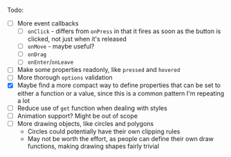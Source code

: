 Todo:
- [ ] More event callbacks
	- [ ] `onClick` - differs from `onPress` in that it fires as soon as the button is clicked, not just when it's released
	- [ ] `onMove` - maybe useful?
	- [ ] `onDrag`
	- [ ] `onEnter`/`onLeave`
- [ ] Make some properties readonly, like `pressed` and `hovered`
- [ ] More thorough `options` validation
- [x] Maybe find a more compact way to define properties that can be set to either a function or a value, since this is a common pattern I'm repeating a lot
- [ ] Reduce use of `get` function when dealing with styles
- [ ] Animation support? Might be out of scope
- [ ] More drawing objects, like circles and polygons
	- Circles could potentially have their own clipping rules
	- May not be worth the effort, as people can define their own draw functions, making drawing shapes fairly trivial
